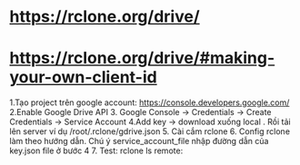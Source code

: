 # https://rclone.org/drive/
# https://rclone.org/drive/#making-your-own-client-id

1.Tạo project trên google account: https://console.developers.google.com/
2.Enable Google Drive API 
3. Google Console -> Credentials -> Create Credentials -> Service Account
4.Add key -> download xuống local . Rồi tải lên server ví dụ /root/.rclone/gdrive.json
5. Cài cắm rclone
6. Config rclone làm theo hướng dẫn. Chú ý service_account_file nhập đường dẫn của key.json file ở bước 4
7. Test: rclone ls remote: 
